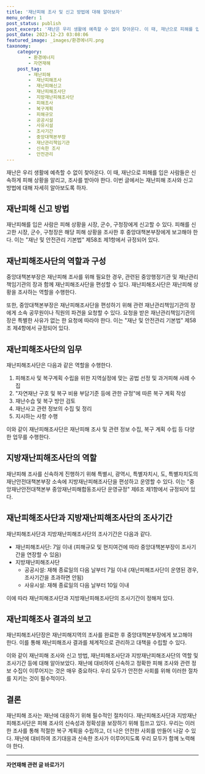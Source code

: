 ```yaml
---
title: '재난피해 조사 및 신고 방법에 대해 알아보자'
menu_order: 1
post_status: publish
post_excerpt: '재난은 우리 생활에 예측할 수 없이 찾아온다. 이 때, 재난으로 피해를 입은 사람들은 신속하게 피해 상황을 알리고, 조사를 받아야 한다. 이번 글에서는 재난피해 조사와 신고 방법에 대해 자세히 알아보도록 하자.'
post_date: 2023-12-23 03:08:06
featured_image: _images/환경에너지.png
taxonomy:
    category:
        - 환경에너지
        - 자연재해
    post_tag:
        - 재난피해
        -  재난피해조사
        -  재난피해신고
        -  재난피해조사단
        -  지방재난피해조사단
        -  피해조사
        -  복구계획
        -  피해규모
        -  공공시설
        -  사유시설
        -  조사기간
        -  중앙대책본부장
        -  재난관리책임기관
        -  신속한 조사
        -  안전관리
---
```



재난은 우리 생활에 예측할 수 없이 찾아온다. 이 때, 재난으로 피해를 입은 사람들은 신속하게 피해 상황을 알리고, 조사를 받아야 한다. 이번 글에서는 재난피해 조사와 신고 방법에 대해 자세히 알아보도록 하자.

## 재난피해 신고 방법

재난피해를 입은 사람은 피해 상황을 시장, 군수, 구청장에게 신고할 수 있다. 피해를 신고한 시장, 군수, 구청장은 해당 피해 상황을 조사한 후 중앙대책본부장에게 보고해야 한다. 이는 "재난 및 안전관리 기본법" 제58조 제1항에서 규정되어 있다.

## 재난피해조사단의 역할과 구성

중앙대책본부장은 재난피해 조사를 위해 필요한 경우, 관련된 중앙행정기관 및 재난관리책임기관의 장과 함께 재난피해조사단을 편성할 수 있다. 재난피해조사단은 재난피해 상황을 조사하는 역할을 수행한다.

또한, 중앙대책본부장은 재난피해조사단을 편성하기 위해 관련 재난관리책임기관의 장에게 소속 공무원이나 직원의 파견을 요청할 수 있다. 요청을 받은 재난관리책임기관의 장은 특별한 사유가 없는 한 요청에 따라야 한다. 이는 "재난 및 안전관리 기본법" 제58조 제4항에서 규정되어 있다.

## 재난피해조사단의 임무

재난피해조사단은 다음과 같은 역할을 수행한다.

1. 피해조사 및 복구계획 수립을 위한 지역실정에 맞는 공법 선정 및 과거피해 사례 수집
2. "자연재난 구호 및 복구 비용 부담기준 등에 관한 규정"에 따른 복구 계획 작성
3. 재난수습 및 복구 방안 검토
4. 재난사고 관련 정보의 수집 및 정리
5. 지시하는 사항 수행

이와 같이 재난피해조사단은 재난피해 조사 및 관련 정보 수집, 복구 계획 수립 등 다양한 업무를 수행한다.

## 지방재난피해조사단의 역할

재난피해 조사를 신속하게 진행하기 위해 특별시, 광역시, 특별자치시, 도, 특별자치도의 재난안전대책본부장 소속에 지방재난피해조사단을 편성하고 운영할 수 있다. 이는 "중앙재난안전대책본부 중앙재난피해합동조사단 운영규정" 제6조 제1항에서 규정되어 있다.

## 재난피해조사단과 지방재난피해조사단의 조사기간

재난피해조사단과 지방재난피해조사단의 조사기간은 다음과 같다.

- 재난피해조사단: 7일 이내 (피해규모 및 현지여건에 따라 중앙대책본부장이 조사기간을 연장할 수 있음)
- 지방재난피해조사단
  - 공공시설: 재해 종료일의 다음 날부터 7일 이내 (재난피해조사단이 운영된 경우, 조사기간을 초과하면 안됨)
  - 사유시설: 재해 종료일의 다음 날부터 10일 이내

이에 따라 재난피해조사단과 지방재난피해조사단의 조사기간이 정해져 있다.

## 재난피해조사 결과의 보고

재난피해조사단장은 재난피해지역의 조사를 완료한 후 중앙대책본부장에게 보고해야 한다. 이를 통해 재난피해조사 결과를 체계적으로 관리하고 대책을 수립할 수 있다.

이와 같이 재난피해 조사와 신고 방법, 재난피해조사단과 지방재난피해조사단의 역할 및 조사기간 등에 대해 알아보았다. 재난에 대비하여 신속하고 정확한 피해 조사와 관련 정보 수집이 이루어지는 것은 매우 중요하다. 우리 모두가 안전한 사회를 위해 이러한 절차를 지키는 것이 필수적이다.

## 결론

재난피해 조사는 재난에 대응하기 위해 필수적인 절차이다. 재난피해조사단과 지방재난피해조사단은 피해 조사의 신속성과 정확성을 보장하기 위해 힘쓰고 있다. 우리는 이러한 조사를 통해 적절한 복구 계획을 수립하고, 더 나은 안전한 사회를 만들어 나갈 수 있다. 재난에 대비하여 조기대응과 신속한 조사가 이루어지도록 우리 모두가 함께 노력해야 한다.
<!-- wp:separator -->
<hr class="wp-block-separator has-alpha-channel-opacity"/>
<!-- /wp:separator -->

<!-- wp:group {"backgroundColor":"base","layout":{"type":"constrained"}} -->
<div class="wp-block-group has-base-background-color has-background"><!-- wp:paragraph {"align":"center","fontSize":"medium"} -->
<p class="has-text-align-center has-large-font-size"><strong>자연재해 관련 글 바로가기</strong></p>
<!-- /wp:paragraph -->


<!-- wp:latest-posts
{"categories":[{"id":35076,"count":19,"description":"","link":"https://uknowlaw.com/category/%ec%9e%90%ec%97%b0%ec%9e%ac%ed%95%b4/","name":"자연재해","slug":"자연재해","taxonomy":"category","parent":0,"meta":[],"_links":{"self":[{"href":"https://uknowlaw.com/wp-json/wp/v2/categories/35076"}],"collection":[{"href":"https://uknowlaw.com/wp-json/wp/v2/categories"}],"about":[{"href":"https://uknowlaw.com/wp-json/wp/v2/taxonomies/category"}],"wp:post_type":[{"href":"https://uknowlaw.com/wp-json/wp/v2/posts?categories=35076"}],"curies":[{"name":"wp","href":"https://api.w.org/{rel}","templated":true}]}}],"postsToShow":100,"excerptLength":28,"postLayout":"grid","columns":2,"featuredImageAlign":"left","featuredImageSizeSlug":"large","fontSize":"small"} /--></div>
<!-- /wp:group -->